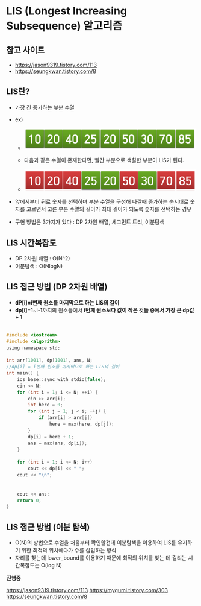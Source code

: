 # LIS (Longest Increasing Subsequence) 알고리즘


## 참고 사이트

- https://jason9319.tistory.com/113
- https://seungkwan.tistory.com/8

## LIS란?

- 가장 긴 증가하는 부분 수열
- ex) 

  - ![LIS예제1](./images/LIS예제1.PNG)
  - 다음과 같은 수열이 존재한다면, 빨간 부분으로 색칠한 부분이 LIS가 된다.
  
  - ![LIS예제2](./images/LIS예제2.PNG)

- 앞에서부터 뒤로 숫자를 선택하며 부분 수열을 구성해 나갈때 증가하는 순서대로 숫자를 고르면서 고른 부분 수열의 길이가 최대 길이가 되도록 숫자를 선택하는 경우

- 구현 방법은 3가지가 있다 : DP 2차원 배열, 세그먼트 트리, 이분탐색


## LIS 시간복잡도

- DP 2차원 배열 : O(N^2)
- 이분탐색 : O(NlogN)



## LIS 접근 방법 (DP 2차원 배열)

- **dP[i]=i번째 원소를 마지막으로 하는 LIS의 길이**
- **dp[i]**=1~i-1까지의 원소들에서 **i번째 원소보다 값이 작은 것들 중에서 가장 큰 dp값 + 1**

```C

#include <iostream>
#include <algorithm>
using namespace std;

int arr[1001], dp[1001], ans, N;
//dp[i] = i번째 원소를 마지막으로 하는 LIS의 길이
int main() {
	ios_base::sync_with_stdio(false);
	cin >> N;
	for (int i = 1; i <= N; ++i) {
		cin >> arr[i];
		int here = 0;
		for (int j = 1; j < i; ++j) {
			if (arr[i] > arr[j])
				here = max(here, dp[j]);
		}
		dp[i] = here + 1;
		ans = max(ans, dp[i]);
	}

	for (int i = 1; i <= N; i++)
		cout << dp[i] << " ";
	cout << "\n";


	cout << ans;
	return 0;
}


```


## LIS 접근 방법 (이분 탐색)

- O(N)의 방법으로 수열을 처음부터 확인할건데 이분탐색을 이용하여 LIS를 유지하기 위한 최적의 위치에다가 수를 삽입하는 방식
- 자리를 찾는데 lower_bound를 이용하기 때문에 최적의 위치를 찾는 데 걸리는 시간복잡도는 O(log N)



**진행중**

https://jason9319.tistory.com/113
https://mygumi.tistory.com/303
https://seungkwan.tistory.com/8

